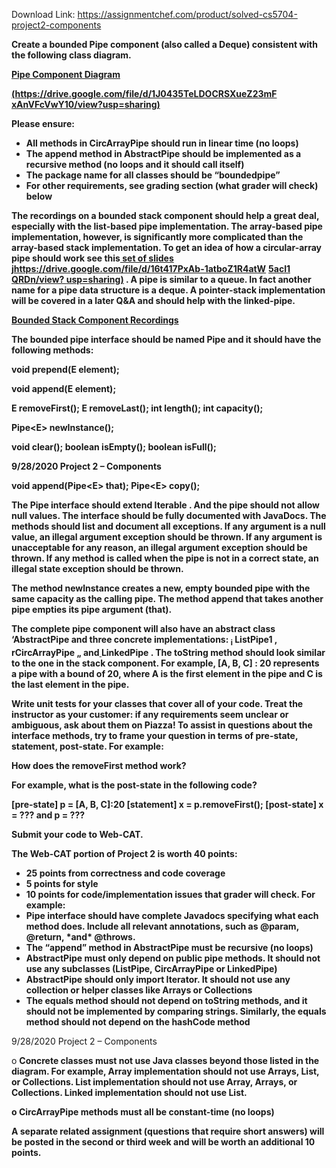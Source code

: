 Download Link: https://assignmentchef.com/product/solved-cs5704-project2-components
<br>



<strong>Create a bounded Pipe component (also called a Deque) consistent with the following class diagram.</strong>

<strong><u>Pipe Component Diagram</u></strong>

<strong><u>(</u></strong><a href="https://drive.google.com/file/d/1J0435TeLDOCRSXueZ23mF"><strong>https://drive.google.com/file/d/1J0435TeLDOCRSXueZ23mF</strong></a><strong><u> xAnVFcVwY10/view?usp=sharing)</u></strong>

<strong>Please ensure:</strong>

<ul>

 <li><strong>All methods in CircArrayPipe should run in linear time (no loops)</strong></li>

 <li><strong>The append method in AbstractPipe should be implemented as a recursive method (no loops and it </strong><strong>should call itself)</strong></li>

 <li><strong>The package name for all classes should be “boundedpipe”</strong></li>

 <li><strong>For other requirements, see grading section (what grader will check) below</strong></li>

</ul>

<strong>The recordings on a bounded stack component should help a great deal, especially with the list-based </strong><strong>pipe implementation. The array-based pipe implementation, however, is significantly more complicated than the array-based stack implementation. To get an idea of how a circular-array pipe should work see </strong><strong>this</strong><strong><u> set of slides j</u></strong><a href="https://drive.google.com/file/d/16t417PxAb-1atboZ1R4atW"><strong>https://drive.google.com/file/d/16t417PxAb-1atboZ1R4atW</strong></a> <strong><u>5acl1 QRDn/view?  </u></strong><strong><u>usp=sharing)</u></strong><strong> . </strong><strong>A pipe is similar to a queue. In fact another name for a pipe data structure is a deque. A </strong><strong>pointer-stack implementation will be covered in a later Q&amp;A and should help with the linked-pipe.</strong>

<strong><u>Bounded Stack Component Recordings</u></strong>

<strong>The bounded pipe interface should be named</strong><strong> Pipe</strong><strong> and it should have the following methods:</strong>

<strong>void prepend(E element);</strong>

<strong>void append(E element);</strong>

<strong>E removeFirst(); </strong><strong>E removeLast(); </strong><strong>int length(); </strong><strong>int capacity();</strong>

<strong>Pipe&lt;E&gt; newInstance();</strong>

<strong>void clear(); </strong><strong>boolean isEmpty(); </strong><strong>boolean isFull();</strong>




<strong>9/28/2020                                                                                                                                                              </strong><strong>Project 2 – Components</strong>

<strong>void append(Pipe&lt;E&gt; that); Pipe&lt;E&gt; copy();</strong>

<strong>The Pipe interface should extend</strong><strong> Iterable</strong><strong> . And the pipe should not allow null values. The interface </strong><strong>should be fully documented with JavaDocs. The methods should list and document all exceptions. If any </strong><strong>argument is a null value, an illegal argument exception should be thrown. If any argument is </strong><strong>unacceptable for any reason, an illegal argument exception should be thrown. If any method is called </strong><strong>when the pipe is not in a correct state, an illegal state exception should be thrown.</strong>

<strong>The method newlnstance creates a new, empty bounded pipe with the same capacity as the calling pipe. </strong><strong>The method append that takes another pipe empties its pipe argument (that).</strong>

<strong>The complete pipe component will also have an abstract class</strong><strong> ‘AbstractPipe</strong><strong> and three concrete implementations: </strong><strong><sub>i</sub></strong><strong> ListPipe</strong><strong>1</strong><strong> ,</strong><strong> rCircArrayPipe</strong><strong> „ </strong><strong>and</strong><strong><u>  </u></strong><strong>LinkedPipe</strong><strong> . The</strong><strong> toString</strong><strong> method should look similar to </strong><strong>the one in the stack component. For example,</strong><strong> [A, B, C] : 20</strong><strong> represents a pipe with a bound of 20, where </strong><strong>A is the first element in the pipe and C is the last element in the pipe.</strong>

<strong>Write unit tests for your classes that cover all of your code. Treat the instructor as your customer: if any </strong><strong>requirements seem unclear or ambiguous, ask about them on Piazza! To assist in questions about the </strong><strong>interface methods, try to frame your question in terms of pre-state, statement, post-state. For example:</strong>

<strong>How does the removeFirst method work?</strong>

<strong>For example, what is the post-state in the following code?</strong>

<strong>[pre-state] p = [A, B, C]:20 </strong><strong>[statement] x = p.removeFirst(); </strong><strong>[post-state] x = ??? and p = ???</strong>

<strong>Submit your code to Web-CAT.</strong>

<strong>The Web-CAT portion of Project 2 is worth 40 points:</strong>

<ul>

 <li><strong>25 points from correctness and code coverage</strong></li>

 <li><strong>5 points for style</strong></li>

 <li><strong>10 points for code/implementation issues that grader will check. For example:</strong></li>

 <li><strong>Pipe interface should have complete Javadocs specifying what each method does. Include all </strong><strong>relevant annotations, such as @param, @return, *and* @throws.</strong></li>

 <li><strong>The “append” method in AbstractPipe must be recursive (no loops)</strong></li>

 <li><strong>AbstractPipe must only depend on public pipe methods. It should not use any subclasses </strong><strong>(ListPipe, CircArrayPipe or LinkedPipe)</strong></li>

 <li><strong>AbstractPipe should only import Iterator. It should not use any collection or helper classes like </strong><strong>Arrays or Collections</strong></li>

 <li><strong>The equals method should not depend on toString methods, and it should not be implemented by </strong><strong>comparing strings. Similarly, the equals method should not depend on the hashCode method</strong></li>

</ul>




9/28/2020                                                                                                        Project 2 – Components

o <strong>Concrete classes must not use Java classes beyond those listed in the diagram. For example, </strong><strong>Array implementation should not use Arrays, List, or Collections. List implementation should not </strong><strong>use Array, Arrays, or Collections. Linked implementation should not use List.</strong>

<strong>o CircArrayPipe methods must all be constant-time (no loops)</strong>

<strong>A separate related assignment (questions that require short answers) will be posted in the second or </strong><strong>third week and will be worth an additional 10 points.</strong>
